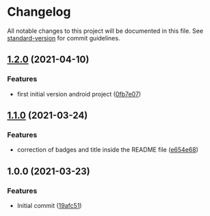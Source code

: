 # Changelog

All notable changes to this project will be documented in this file. See [standard-version](https://github.com/conventional-changelog/standard-version) for commit guidelines.

## [1.2.0](https://github.com/danielcerongrajales/Lists/compare/v1.1.0...v1.2.0) (2021-04-10)


### Features

*  first initial version android project ([0fb7e07](https://github.com/danielcerongrajales/Lists/commit/0fb7e07a58fac0dcca913782e96d83ec9bbd5a3a))

## [1.1.0](https://github.com/danielcerongrajales/Lists/compare/v1.0.0...v1.1.0) (2021-03-24)


### Features

* correction of badges and title inside the  README file ([e654e68](https://github.com/danielcerongrajales/Lists/commit/e654e688ae33978756aeb4de96522128f3f5aebd))

## 1.0.0 (2021-03-23)


### Features

* Initial commit ([19afc51](https://github.com/danielcerongrajales/Lists/commit/19afc518a529c54ee23bba6dc0b475b4bba755a6))

